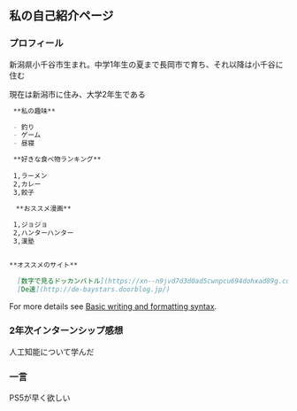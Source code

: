 ## 私の自己紹介ページ 

### プロフィール ###

新潟県小千谷市生まれ。中学1年生の夏まで長岡市で育ち、それ以降は小千谷に住む

現在は新潟市に住み、大学2年生である

```markdown
 **私の趣味** 

 - 釣り
 - ゲーム
 - 昼寝

 **好きな食べ物ランキング**
 
 1,ラーメン
 2,カレー
 3,餃子

　**おススメ漫画**
 
 1,ジョジョ
 2,ハンターハンター
 3,漢塾
```
```markdown

**オススメのサイト**

  [数字で見るドッカンバトル](https://xn--n9jvd7d3d0ad5cwnpcu694dohxad89g.com/)
  [De速](http://de-baystars.doorblog.jp/)
```

For more details see [Basic writing and formatting syntax](https://docs.github.com/en/github/writing-on-github/getting-started-with-writing-and-formatting-on-github/basic-writing-and-formatting-syntax).

### 2年次インターンシップ感想

人工知能について学んだ

### 一言

PS5が早く欲しい

